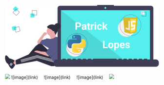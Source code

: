 <img src="patrick_lopes.png" />

<p>
  <img src="https://github-readme-stats.vercel.app/api?username=patlopes&theme=default&show_icons=true" />
  ![image](link)&nbsp;&nbsp;&nbsp;&nbsp;
  ![image](link)&nbsp;&nbsp;&nbsp;&nbsp;
  ![image](link)&nbsp;&nbsp;&nbsp;&nbsp;
  <img src="https://github-readme-stats.vercel.app/api/top-langs/?username=patlopes&layout=compact" />
</p>
